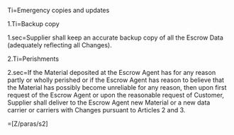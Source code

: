 Ti=Emergency copies and updates

1.Ti=Backup copy

1.sec=Supplier shall keep an accurate backup copy of all the Escrow Data (adequately reflecting all Changes).

2.Ti=Perishments

2.sec=If the Material deposited at the Escrow Agent has for any reason partly or wholly perished or if the Escrow Agent has reason to believe that the Material has possibly become unreliable for any reason, then upon first request of the Escrow Agent or upon the reasonable request of Customer, Supplier shall deliver to the Escrow Agent new Material or a new data carrier or carriers with Changes pursuant to Articles 2 and 3.

=[Z/paras/s2]